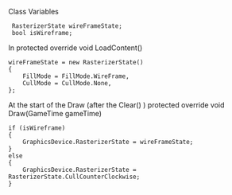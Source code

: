 

Class Variables

```
 RasterizerState wireFrameState;
 bool isWireframe;
```

In protected override void LoadContent()


```
wireFrameState = new RasterizerState()
{
    FillMode = FillMode.WireFrame,
    CullMode = CullMode.None,
};

```

At the start of the Draw (after the Clear() ) protected override void Draw(GameTime gameTime)


```
if (isWireframe)
{
    GraphicsDevice.RasterizerState = wireFrameState;
}
else
{
    GraphicsDevice.RasterizerState = RasterizerState.CullCounterClockwise;
}

```